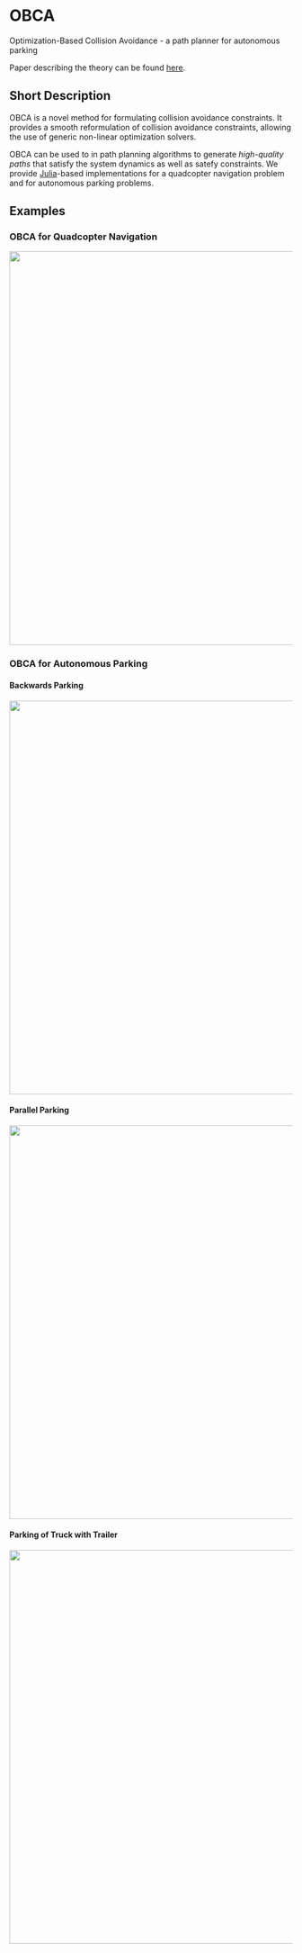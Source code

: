 # OBCA
Optimization-Based Collision Avoidance - a path planner for autonomous parking

Paper describing the theory can be found [here](http://arxiv.org/abs/1711.03449).

## Short Description
OBCA is a novel method for formulating collision avoidance constraints. It provides a smooth reformulation of collision avoidance constraints, allowing the use of generic non-linear optimization solvers. 

OBCA can be used to in path planning algorithms to generate *high-quality paths* that satisfy the system dynamics as well as satefy constraints. We provide [Julia](https://julialang.org/)-based implementations for a quadcopter navigation problem and for autonomous parking problems.

## Examples


### OBCA for Quadcopter Navigation
<img src="https://github.com/XiaojingGeorgeZhang/OBCA/blob/master/images/TrajQuad_3D_Video.gif" width="700" />

### OBCA for Autonomous Parking 

#### Backwards Parking
<img src="https://github.com/XiaojingGeorgeZhang/OBCA/blob/master/images/TrajBack_ParkingVideo.gif" width="700" />

#### Parallel Parking
<img src="https://github.com/XiaojingGeorgeZhang/OBCA/blob/master/images/TrajPar_ParkingVideo.gif" width="700" />

#### Parking of Truck with Trailer
<img src="https://github.com/XiaojingGeorgeZhang/OBCA/blob/master/images/TrajTrailer_ParkingVideo.gif" width="700" />

